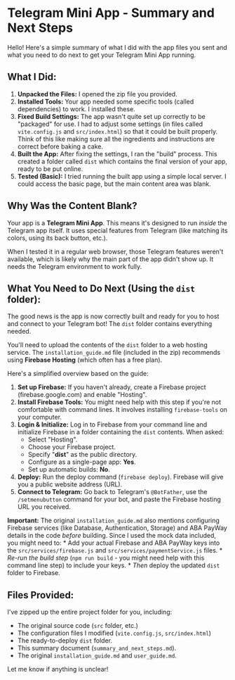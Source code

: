 # Telegram Mini App - Summary and Next Steps

Hello! Here's a simple summary of what I did with the app files you sent and what you need to do next to get your Telegram Mini App running.

## What I Did:

1.  **Unpacked the Files:** I opened the zip file you provided.
2.  **Installed Tools:** Your app needed some specific tools (called dependencies) to work. I installed these.
3.  **Fixed Build Settings:** The app wasn't quite set up correctly to be "packaged" for use. I had to adjust some settings (in files called `vite.config.js` and `src/index.html`) so that it could be built properly. Think of this like making sure all the ingredients and instructions are correct before baking a cake.
4.  **Built the App:** After fixing the settings, I ran the "build" process. This created a folder called `dist` which contains the final version of your app, ready to be put online.
5.  **Tested (Basic):** I tried running the built app using a simple local server. I could access the basic page, but the main content area was blank.

## Why Was the Content Blank?

Your app is a **Telegram Mini App**. This means it's designed to run *inside* the Telegram app itself. It uses special features from Telegram (like matching its colors, using its back button, etc.).

When I tested it in a regular web browser, those Telegram features weren't available, which is likely why the main part of the app didn't show up. It needs the Telegram environment to work fully.

## What You Need to Do Next (Using the `dist` folder):

The good news is the app is now correctly built and ready for you to host and connect to your Telegram bot! The `dist` folder contains everything needed.

You'll need to upload the contents of the `dist` folder to a web hosting service. The `installation_guide.md` file (included in the zip) recommends using **Firebase Hosting** (which often has a free plan).

Here's a simplified overview based on the guide:

1.  **Set up Firebase:** If you haven't already, create a Firebase project (firebase.google.com) and enable "Hosting".
2.  **Install Firebase Tools:** You might need help with this step if you're not comfortable with command lines. It involves installing `firebase-tools` on your computer.
3.  **Login & Initialize:** Log in to Firebase from your command line and initialize Firebase in a folder containing the `dist` contents. When asked:
    *   Select "Hosting".
    *   Choose your Firebase project.
    *   Specify "**dist**" as the public directory.
    *   Configure as a single-page app: **Yes**.
    *   Set up automatic builds: **No**.
4.  **Deploy:** Run the deploy command (`firebase deploy`). Firebase will give you a public website address (URL).
5.  **Connect to Telegram:** Go back to Telegram's `@BotFather`, use the `/setmenubutton` command for your bot, and paste the Firebase hosting URL you received.

**Important:** The original `installation_guide.md` also mentions configuring Firebase services (like Database, Authentication, Storage) and ABA PayWay details in the code *before* building. Since I used the mock data included, you might need to:
    *   Add your actual Firebase and ABA PayWay keys into the `src/services/firebase.js` and `src/services/paymentService.js` files.
    *   *Re-run the build step* (`npm run build` - you might need help with this command line step) to include your keys.
    *   *Then* deploy the updated `dist` folder to Firebase.

## Files Provided:

I've zipped up the entire project folder for you, including:
*   The original source code (`src` folder, etc.)
*   The configuration files I modified (`vite.config.js`, `src/index.html`)
*   The ready-to-deploy `dist` folder.
*   This summary document (`summary_and_next_steps.md`).
*   The original `installation_guide.md` and `user_guide.md`.

Let me know if anything is unclear!
